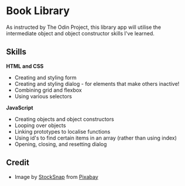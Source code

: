 # Book Library
As instructed by The Odin Project, this library app will utilise the intermediate object and object constructor skills I've learned.

## Skills 
**HTML and CSS**
- Creating and styling form 
- Creating and styling dialog - for elements that make others inactive!
- Combining grid and flexbox
- Using various selectors 

**JavaScript**
- Creating objects and object constructors 
- Looping over objects 
- Linking prototypes to localise functions 
- Using id's to find certain items in an array (rather than using index)
- Opening, closing, and resetting dialog 



## Credit
- Image by <a href="https://pixabay.com/users/stocksnap-894430/?utm_source=link-attribution&utm_medium=referral&utm_campaign=image&utm_content=2599241">StockSnap</a> from <a href="https://pixabay.com//?utm_source=link-attribution&utm_medium=referral&utm_campaign=image&utm_content=2599241">Pixabay</a>

